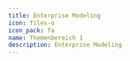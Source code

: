 ```yaml
---
title: Enterprise Modeling
icon: files-o
icon_pack: fa
name: Themenbereich 1
description: Enterprise Modeling
---
```

